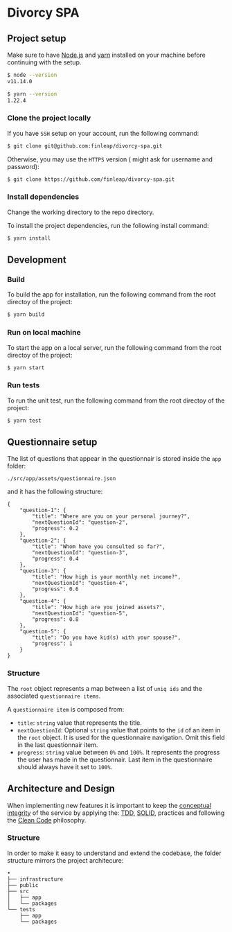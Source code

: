 # Divorcy SPA

## Project setup

Make sure to have [Node.js](https://nodejs.org) and [yarn](https://yarnpkg.com) installed on your machine before continuing with the setup.

```bash
$ node --version
v11.14.0

$ yarn --version
1.22.4
```

### Clone the project locally

If you have `SSH` setup on your account, run the following command:

```bash
$ git clone git@github.com:finleap/divorcy-spa.git
```

Otherwise, you may use the `HTTPS` version ( might ask for username and password):

```bash
$ git clone https://github.com/finleap/divorcy-spa.git
```

### Install dependencies

Change the working directory to the repo directory.

To install the project dependencies, run the following install command:

```bash
$ yarn install
```

## Development

### Build

To build the app for installation, run the following command from the root directoy of the project:

```bash
$ yarn build
```

### Run on local machine

To start the app on a local server, run the following command from the root directoy of the project:

```bash
$ yarn start
```

### Run tests

To run the unit test, run the following command from the root directoy of the project:

```bash
$ yarn test
```

## Questionnaire setup

The list of questions that appear in the questionnair is stored inside the `app` folder:

```
./src/app/assets/questionnaire.json
```

and it has the following structure:

```
{
    "question-1": {
        "title": "Where are you on your personal journey?",
        "nextQuestionId": "question-2",
        "progress": 0.2
    },
    "question-2": {
        "title": "Whom have you consulted so far?",
        "nextQuestionId": "question-3",
        "progress": 0.4
    },
    "question-3": {
        "title": "How high is your monthly net income?",
        "nextQuestionId": "question-4",
        "progress": 0.6
    },
    "question-4": {
        "title": "How high are you joined assets?",
        "nextQuestionId": "question-5",
        "progress": 0.8
    },
    "question-5": {
        "title": "Do you have kid(s) with your spouse?",
        "progress": 1
    }
}
```

### Structure

The `root` object represents a map between a list of `uniq ids` and the associated `questionnaire items`.

A `questionnaire item` is composed from:

- `title`: `string` value that represents the title.
- `nextQuestionId`: Optional `string` value that points to the `id` of an item in the `root` object. It is used for the questionnaire navigation. Omit this field in the last questionnair item.
- `progress`: `string` value between `0%` and `100%`. It represents the progress the user has made in the questionnair. Last item in the questionnaire should always have it set to `100%`.

## Architecture and Design

When implementing new features it is important to keep the [conceptual integrity](https://architecture.typepad.com/architecture_blog/2011/10/the-importance-of-conceptual-integrity.html) of the service by applying the: [TDD](https://en.wikipedia.org/wiki/Test-driven_development), [SOLID](https://en.wikipedia.org/wiki/SOLID), practices and following the [Clean Code](https://gist.github.com/wojteklu/73c6914cc446146b8b533c0988cf8d29) philosophy.

### Structure

In order to make it easy to understand and extend the codebase, the folder structure mirrors the project architecure:

```
•
├── infrastructure
├── public
├── src
│   ├── app
│   └── packages
└── tests
    ├── app
    └── packages
```
